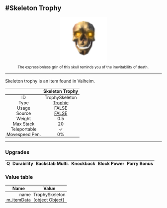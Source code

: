 <meta property="og:title" content="Skeleton Trophy - MoreValheim" /><meta property="og:type" content="website" /><meta property="og:image" content="/assets/skeleton_trophy.png" /><meta property="og:description" content="Skeleton Trophy is an item found in Valheim." /><meta name="theme-color" content="#546D78"><meta name="twitter:card" content="summary_large_image">
#Skeleton Trophy
-------------
<style>img {width:20px;}.tb {width:150px;display: block;margin-left: auto;margin-right: auto;}</style>

<style>.md-typeset table:not([class]) th:not([align]) {min-width:unset!important;}</style>
<style>td{padding:0em 0.3em!important;text-align:center!important;border-left:.05rem solid var(--md-default-fg-color--lightest)}</style>

<style>th{padding:0.1em 0.3em!important;text-align:center!important;font-weight:bold}</style>

<style>pre{text-align:right!important}</style>
<style>table tr td:first-child {border-left: 0;};</style>

<figure><img src="/assets/skeleton_trophy.png" class="tb" /><figcaption><small>The expressionless grin of this skull reminds you of the inevitability of death.</small></figcaption></figure>

-------------

Skeleton trophy is an item found in Valheim.

|        | Skeleton Trophy              |
| ----------- | ------------------------------------ |
| ID |TrophySkeleton
| Type | [Trophie](../../types/trophie)
| Usage | FALSE<br>
| Source | [FALSE](../../items/false)
| Weight | 0.5 |
| Max Stack | 20 |
| Teleportable | ✓
| Movespeed Pen. | 0%


-------------

### Upgrades
| Q | Durability | Backstab Multi. | Knockback | Block Power | Parry Bonus
| - | - | - | - | - | - 


### Value table
| Name | Value
| - | - |
| <div style="text-align:right">name</div> | <div style="text-align:left">TrophySkeleton</div> | 
| <div style="text-align:right">m_itemData</div> | <div style="text-align:left">[object Object]</div> | 